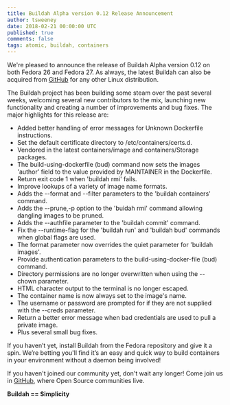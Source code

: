 ```yaml
---
title: Buildah Alpha version 0.12 Release Announcement
author: tsweeney
date: 2018-02-21 00:00:00 UTC
published: true
comments: false
tags: atomic, buildah, containers
---
```


We're pleased to announce the release of Buildah Alpha version 0.12 on both Fedora 26 and Fedora 27. As always, the latest Buildah can also be acquired from [GitHub](https://github.com/projectatomic/buildah) for any other Linux distribution.

The Buildah project has been building some steam over the past several weeks, welcoming several new contributors to the mix, launching new functionality and creating a number of improvements and bug fixes. The major highlights for this release are:

* Added better handling of error messages for Unknown Dockerfile instructions.
* Set the default certificate directory to /etc/containers/certs.d.
* Vendored in the latest containers/image and containers/Storage packages.
* The build-using-dockerfile (bud) command now sets the images 'author' field to the value provided by MAINTAINER in the Dockerfile.
* Return exit code 1 when 'buildah rmi' fails.
* Improve lookups of a variety of image name formats.
* Adds the --format and --filter parameters to the 'buildah containers' command.
* Adds the --prune,-p option to the 'buidah rmi' command allowing dangling images to be pruned.
* Adds the --authfile parameter to the 'buildah commit' command.
* Fix the --runtime-flag for the 'buildah run' and 'buildah bud' commands when global flags are used.
* The format parameter now overrides the quiet parameter for 'buildah images'.
* Provide authentication parameters to the build-using-docker-file (bud) command.
* Directory permissions are no longer overwritten when using the --chown parameter.
* HTML character output to the terminal is no longer escaped.
* The container name is now always set to the image's name.
* The username or password are prompted for if they are not supplied with the --creds parameter.
* Return a better error message when bad credentials are used to pull a private image.
* Plus several small bug fixes.

If you haven’t yet,  install Buildah from the Fedora repository and give it a spin.  We’re betting you'll find it’s an easy and quick way to build containers in your environment without a daemon being involved!

If you haven't joined our community yet, don't wait any longer!  Come join us in [GitHub](https://github.com/projectatomic/buildah), where Open Source communities live.

**Buildah == Simplicity**
